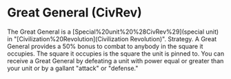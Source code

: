 # Great General (CivRev)

The Great General is a [Special%20unit%20%28CivRev%29](special unit) in "[Civilization%20Revolution](Civilization Revolution)".
Strategy.
A Great General provides a 50% bonus to combat to anybody in the square it occupies. The square it occupies is the square the unit is pinned to. You can receive a Great General by defeating a unit with power equal or greater than your unit or by a gallant "attack" or "defense."